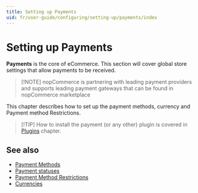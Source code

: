 ```yaml
---
title: Setting up Payments
uid: fr/user-guide/configuring/setting-up/payments/index
---
```


# Setting up Payments

**Payments** is the core of eCommerce. This section will cover global store settings that allow payments to be received.

> [!NOTE] nopCommerce is partnering with leading payment providers and supports leading payment gateways that can be found in nopCommerce marketplace

This chapter describes how to set up the payment methods, currency and Payment method Restrictions.

> [!TIP] How to install the payment (or any other) plugin is covered in [Plugins](xref:en/user-guide/configuring/system/plugins) chapter.

## See also

- [Payment Methods](xref:fr/user-guide/configuring/setting-up/payments/methods/index)
- [Payment statuses](xref:fr/user-guide/configuring/setting-up/payments/payment-statuses)
- [Payment Method Restrictions](xref:fr/user-guide/configuring/setting-up/payments/payment-method-restrictions)
- [Currencies](xref:fr/user-guide/configuring/setting-up/payments/currencies)